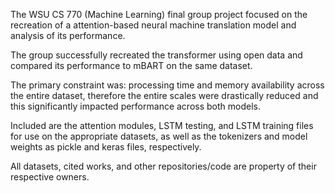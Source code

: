 The WSU CS 770 (Machine Learning) final group project focused on the recreation of a attention-based neural machine translation model and analysis of its performance.

The group successfully recreated the transformer using open data and compared its performance to mBART on the same dataset.

The primary constraint was: processing time and memory availability across the entire dataset, therefore the entire scales were drastically reduced and this significantly impacted performance across both models.

Included are the attention modules, LSTM testing, and LSTM training files for use on the appropriate datasets, as well as the tokenizers and model weights as pickle and keras files, respectively. 

All datasets, cited works, and other repositories/code are property of their respective owners.
